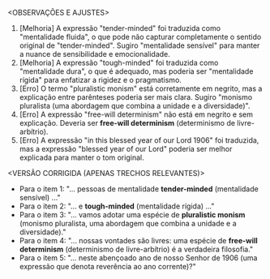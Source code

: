 <OBSERVAÇÕES E AJUSTES>
1. [Melhoria] A expressão "tender-minded" foi traduzida como "mentalidade fluida", o que pode não capturar completamente o sentido original de "tender-minded". Sugiro "mentalidade sensível" para manter a nuance de sensibilidade e emocionalidade.
2. [Melhoria] A expressão "tough-minded" foi traduzida como "mentalidade dura", o que é adequado, mas poderia ser "mentalidade rígida" para enfatizar a rigidez e o pragmatismo.
3. [Erro] O termo "pluralistic monism" está corretamente em negrito, mas a explicação entre parênteses poderia ser mais clara. Sugiro "monismo pluralista (uma abordagem que combina a unidade e a diversidade)".
4. [Erro] A expressão "free-will determinism" não está em negrito e sem explicação. Deveria ser **free-will determinism** (determinismo de livre-arbítrio).
5. [Erro] A expressão "in this blessed year of our Lord 1906" foi traduzida, mas a expressão "blessed year of our Lord" poderia ser melhor explicada para manter o tom original.

<VERSÃO CORRIGIDA (APENAS TRECHOS RELEVANTES)>
- Para o item 1: "... pessoas de mentalidade **tender-minded** (mentalidade sensível) ..."
- Para o item 2: "... e **tough-minded** (mentalidade rígida) ..."
- Para o item 3: "... vamos adotar uma espécie de **pluralistic monism** (monismo pluralista, uma abordagem que combina a unidade e a diversidade)."
- Para o item 4: "... nossas vontades são livres: uma espécie de **free-will determinism** (determinismo de livre-arbítrio) é a verdadeira filosofia."
- Para o item 5: "... neste abençoado ano de nosso Senhor de 1906 (uma expressão que denota reverência ao ano corrente)?"